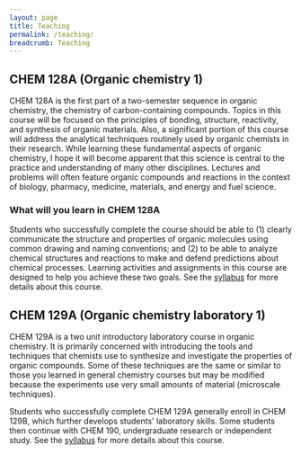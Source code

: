 ```yaml
---
layout: page
title: Teaching
permalink: /teaching/
breadcrumb: Teaching
---
```


## CHEM 128A (Organic chemistry 1)

CHEM 128A is the first part of a two-semester sequence in organic chemistry, the chemistry of carbon-containing compounds. Topics in this course will be focused on the principles of bonding, structure, reactivity, and synthesis of organic materials. Also, a significant portion of this course will address the analytical techniques routinely used by organic chemists in their research. While learning these fundamental aspects of organic chemistry, I hope it will become apparent that this science is central to the practice and understanding of many other disciplines. Lectures and problems will often feature organic compounds and reactions in the context of biology, pharmacy, medicine, materials, and energy and fuel science.

### What will you learn in CHEM 128A

Students who successfully complete the course should be able to (1) clearly communicate the structure and properties of organic molecules using common drawing and naming conventions; and (2) to be able to analyze chemical structures and reactions to make and defend predictions about chemical processes. Learning activities and assignments in this course are designed to help you achieve these two goals. See the [syllabus][syllabus128a] for more details about this course.

## CHEM 129A (Organic chemistry laboratory 1)

CHEM 129A is a two unit introductory laboratory course in organic chemistry. It is primarily concerned with introducing the tools and techniques that chemists use to synthesize and investigate the properties of organic compounds. Some of these techniques are the same or similar to those you learned in general chemistry courses but may be modified because the experiments use very small amounts of material (microscale techniques).

Students who successfully complete CHEM 129A generally enroll in CHEM 129B, which further develops students' laboratory skills. Some students then continue with CHEM 190, undergraduate research or independent study. See the [syllabus][syllabus129a] for more details about this course.

<!-- ## CHEM 128B (Organic chemistry 2) -->


[syllabus128a]: /teaching/syllabus-128a/

[syllabus129a]: /teaching/syllabus-129a/
